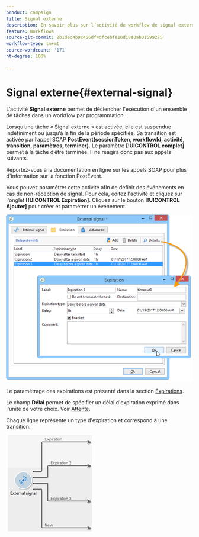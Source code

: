 ```yaml
---
product: campaign
title: Signal externe
description: En savoir plus sur l’activité de workflow de signal externe
feature: Workflows
source-git-commit: 2b1dec4b9c456df4dfcebfe10d18e0ab01599275
workflow-type: tm+mt
source-wordcount: '171'
ht-degree: 100%

---
```


# Signal externe{#external-signal}



L&#39;activité **Signal externe** permet de déclencher l&#39;exécution d&#39;un ensemble de tâches dans un workflow par programmation.

Lorsqu’une tâche « Signal externe » est activée, elle est suspendue indéfiniment ou jusqu’à la fin de la période spécifiée. Sa transition est activée par l’appel SOAP **PostEvent(sessionToken, workflowId, activité, transition, paramètres, terminer).** Le paramètre **[!UICONTROL complet]** permet à la tâche d’être terminée. Il ne réagira donc pas aux appels suivants.

Reportez-vous à la documentation en ligne sur les appels SOAP pour plus d&#39;information sur la fonction PostEvent.

Vous pouvez paramétrer cette activité afin de définir des événements en cas de non-réception de signal. Pour cela, éditez l&#39;activité et cliquez sur l&#39;onglet **[!UICONTROL Expiration]**. Cliquez sur le bouton **[!UICONTROL Ajouter]** pour créer et paramétrer un événement.

![](assets/edit_signal.png)

Le paramétrage des expirations est présenté dans la section [Expirations](define-approvals.md).

Le champ **Délai** permet de spécifier un délai d&#39;expiration exprimé dans l&#39;unité de votre choix. Voir [Attente](wait.md).

Chaque ligne représente un type d&#39;expiration et correspond à une transition.

![](assets/external_sign_diag.png)
